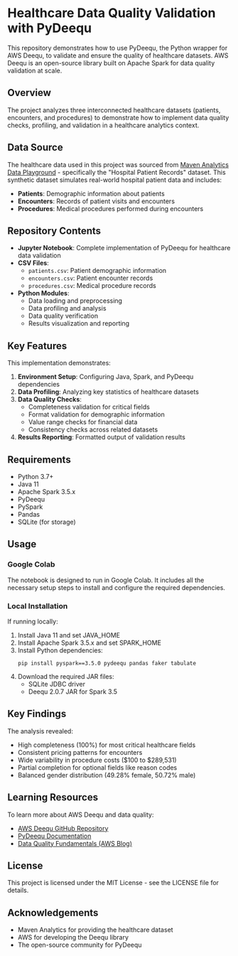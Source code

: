 # Healthcare Data Quality Validation with PyDeequ

This repository demonstrates how to use PyDeequ, the Python wrapper for AWS Deequ, to validate and ensure the quality of healthcare datasets. AWS Deequ is an open-source library built on Apache Spark for data quality validation at scale.

## Overview

The project analyzes three interconnected healthcare datasets (patients, encounters, and procedures) to demonstrate how to implement data quality checks, profiling, and validation in a healthcare analytics context.

## Data Source

The healthcare data used in this project was sourced from [Maven Analytics Data Playground](https://mavenanalytics.io/data-playground?accessType=open&dataStructure=Multiple%20tables&order=date_added%2Cdesc) - specifically the "Hospital Patient Records" dataset. This synthetic dataset simulates real-world hospital patient data and includes:

- **Patients**: Demographic information about patients
- **Encounters**: Records of patient visits and encounters
- **Procedures**: Medical procedures performed during encounters

## Repository Contents

- **Jupyter Notebook**: Complete implementation of PyDeequ for healthcare data validation
- **CSV Files**: 
  - `patients.csv`: Patient demographic information
  - `encounters.csv`: Patient encounter records
  - `procedures.csv`: Medical procedure records
- **Python Modules**:
  - Data loading and preprocessing
  - Data profiling and analysis
  - Data quality verification
  - Results visualization and reporting

## Key Features

This implementation demonstrates:

1. **Environment Setup**: Configuring Java, Spark, and PyDeequ dependencies
2. **Data Profiling**: Analyzing key statistics of healthcare datasets
3. **Data Quality Checks**:
   - Completeness validation for critical fields
   - Format validation for demographic information
   - Value range checks for financial data
   - Consistency checks across related datasets
4. **Results Reporting**: Formatted output of validation results

## Requirements

- Python 3.7+
- Java 11
- Apache Spark 3.5.x
- PyDeequ
- PySpark
- Pandas
- SQLite (for storage)

## Usage

### Google Colab

The notebook is designed to run in Google Colab. It includes all the necessary setup steps to install and configure the required dependencies.

### Local Installation

If running locally:

1. Install Java 11 and set JAVA_HOME
2. Install Apache Spark 3.5.x and set SPARK_HOME
3. Install Python dependencies:
   ```
   pip install pyspark==3.5.0 pydeequ pandas faker tabulate
   ```
4. Download the required JAR files:
   - SQLite JDBC driver
   - Deequ 2.0.7 JAR for Spark 3.5

## Key Findings

The analysis revealed:

- High completeness (100%) for most critical healthcare fields
- Consistent pricing patterns for encounters
- Wide variability in procedure costs ($100 to $289,531)
- Partial completion for optional fields like reason codes
- Balanced gender distribution (49.28% female, 50.72% male)

## Learning Resources

To learn more about AWS Deequ and data quality:

- [AWS Deequ GitHub Repository](https://github.com/awslabs/deequ)
- [PyDeequ Documentation](https://pydeequ.readthedocs.io/)
- [Data Quality Fundamentals (AWS Blog)](https://aws.amazon.com/blogs/big-data/validate-data-quality-with-aws-deequ/)

## License

This project is licensed under the MIT License - see the LICENSE file for details.

## Acknowledgements

- Maven Analytics for providing the healthcare dataset
- AWS for developing the Deequ library
- The open-source community for PyDeequ
